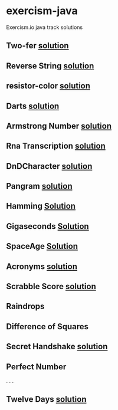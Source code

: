 # exercism-java
Exercism.io java track solutions

## Two-fer [solution](../master/two-fer)
## Reverse String [solution](../master/reverse-string)
## resistor-color [solution](../master/resistor-color)
## Darts [solution](../master/darts)
## Armstrong Number  [solution](../master/armstrong-numbers)
## Rna Transcription [solution](../master/rna-transcription)
## DnDCharacter [solution](../master/dnd-character)
## Pangram  [solution](../master/pangram)
## Hamming [Solution](../master/hamming)
## Gigaseconds [Solution](../master/gigasecond)
## SpaceAge [Solution](../master/space-age)
## Acronyms [solution](../master/acronym)
## Scrabble Score [solution](../master/scrabble-score)
## Raindrops
## Difference of Squares
## Secret Handshake [solution](../master/secret-handshake)
## Perfect Number
.
.
.
## Twelve Days [solution](../master/twelve-days)
 
